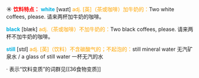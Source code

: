 ☀ <font color="red">**饮料特点：**</font>
<font color="sky blue">**white**</font> [waɪt] 
<font color="orange">adj. [英]（茶或咖啡）加牛奶的：</font>Two white coffees, please. 请来两杯加牛奶的咖啡。

<font color="sky blue">**black**</font> [blæk] 
<font color="orange">adj.（茶或咖啡）不加牛奶的：</font>Two black coffees, please. 请来两杯不加牛奶的咖啡。 

<font color="sky blue">**still**</font> [stɪl] 
<font color="orange">adj. [英]（饮料）不含碳酸气的；不起泡的：</font>still mineral water 无汽矿泉水 / a glass of still water 一杯无汽的水

· 表示“饮料变质”的词群见[[36食物变质]]
